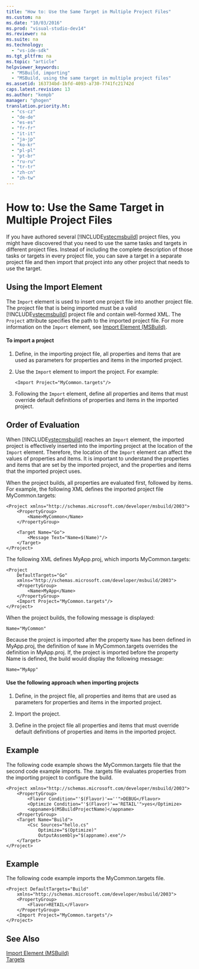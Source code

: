 ```yaml
---
title: "How to: Use the Same Target in Multiple Project Files"
ms.custom: na
ms.date: "10/03/2016"
ms.prod: "visual-studio-dev14"
ms.reviewer: na
ms.suite: na
ms.technology: 
  - "vs-ide-sdk"
ms.tgt_pltfrm: na
ms.topic: "article"
helpviewer_keywords: 
  - "MSBuild, importing"
  - "MSBuild, using the same target in multiple project files"
ms.assetid: 163734bd-1bfd-4093-a730-7741fc21742d
caps.latest.revision: 13
ms.author: "kempb"
manager: "ghogen"
translation.priority.ht: 
  - "cs-cz"
  - "de-de"
  - "es-es"
  - "fr-fr"
  - "it-it"
  - "ja-jp"
  - "ko-kr"
  - "pl-pl"
  - "pt-br"
  - "ru-ru"
  - "tr-tr"
  - "zh-cn"
  - "zh-tw"
---
```

# How to: Use the Same Target in Multiple Project Files
If you have authored several [!INCLUDE[vstecmsbuild](../extensibility/includes/vstecmsbuild_md.md)] project files, you might have discovered that you need to use the same tasks and targets in different project files. Instead of including the complete description of those tasks or targets in every project file, you can save a target in a separate project file and then import that project into any other project that needs to use the target.  
  
## Using the Import Element  
 The `Import` element is used to insert one project file into another project file. The project file that is being imported must be a valid [!INCLUDE[vstecmsbuild](../extensibility/includes/vstecmsbuild_md.md)] project file and contain well-formed XML. The `Project` attribute specifies the path to the imported project file. For more information on the `Import` element, see [Import Element (MSBuild)](../reference/import-element--msbuild-.md).  
  
#### To import a project  
  
1.  Define, in the importing project file, all properties and items that are used as parameters for properties and items in the imported project.  
  
2.  Use the `Import` element to import the project. For example:  
  
     `<Import Project="MyCommon.targets"/>`  
  
3.  Following the `Import` element, define all properties and items that must override default definitions of properties and items in the imported project.  
  
## Order of Evaluation  
 When [!INCLUDE[vstecmsbuild](../extensibility/includes/vstecmsbuild_md.md)] reaches an `Import` element, the imported project is effectively inserted into the importing project at the location of the `Import` element. Therefore, the location of the `Import` element can affect the values of properties and items. It is important to understand the properties and items that are set by the imported project, and the properties and items that the imported project uses.  
  
 When the project builds, all properties are evaluated first, followed by items. For example, the following XML defines the imported project file MyCommon.targets:  
  
```  
<Project xmlns="http://schemas.microsoft.com/developer/msbuild/2003">  
    <PropertyGroup>  
        <Name>MyCommon</Name>  
    </PropertyGroup>  
  
    <Target Name="Go">  
        <Message Text="Name=$(Name)"/>  
    </Target>  
</Project>  
```  
  
 The following XML defines MyApp.proj, which imports MyCommon.targets:  
  
```  
<Project  
    DefaultTargets="Go"  
    xmlns="http://schemas.microsoft.com/developer/msbuild/2003">  
    <PropertyGroup>  
        <Name>MyApp</Name>  
    </PropertyGroup>  
    <Import Project="MyCommon.targets"/>  
</Project>  
```  
  
 When the project builds, the following message is displayed:  
  
 `Name="MyCommon"`  
  
 Because the project is imported after the property `Name` has been defined in MyApp.proj, the definition of `Name` in MyCommon.targets overrides the definition in MyApp.proj. If, the project is imported before the property Name is defined, the build would display the following message:  
  
 `Name="MyApp"`  
  
#### Use the following approach when importing projects  
  
1.  Define, in the project file, all properties and items that are used as parameters for properties and items in the imported project.  
  
2.  Import the project.  
  
3.  Define in the project file all properties and items that must override default definitions of properties and items in the imported project.  
  
## Example  
 The following code example shows the MyCommon.targets file that the second code example imports. The .targets file evaluates properties from the importing project to configure the build.  
  
```  
<Project xmlns="http://schemas.microsoft.com/developer/msbuild/2003">  
    <PropertyGroup>  
        <Flavor Condition="'$(Flavor)'==''">DEBUG</Flavor>  
        <Optimize Condition="'$(Flavor)'=='RETAIL'">yes</Optimize>  
        <appname>$(MSBuildProjectName)</appname>  
    <PropertyGroup>  
    <Target Name="Build">  
        <Csc Sources="hello.cs"  
            Optimize="$(Optimize)"  
            OutputAssembly="$(appname).exe"/>  
    </Target>  
</Project>  
```  
  
## Example  
 The following code example imports the MyCommon.targets file.  
  
```  
<Project DefaultTargets="Build"  
    xmlns="http://schemas.microsoft.com/developer/msbuild/2003">  
    <PropertyGroup>  
        <Flavor>RETAIL</Flavor>  
    </PropertyGroup>  
    <Import Project="MyCommon.targets"/>  
</Project>  
```  
  
## See Also  
 [Import Element (MSBuild)](../reference/import-element--msbuild-.md)   
 [Targets](../reference/msbuild-targets.md)